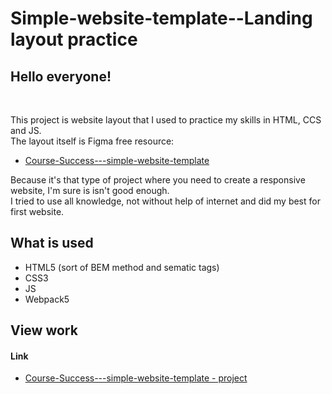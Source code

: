 # Simple-website-template--Landing layout practice
<h2>Hello everyone!</h2>  <br>
<p>This project is website layout that I used to practice my skills in HTML, CCS and JS. <br>
The layout itself is Figma free resource: 
  <ul>
     <li><a href="https://www.figma.com/file/I7saRAs2RpOQiTen034b2I/Course-Success---simple%C2%A0website-template%C2%A0for-beginners-for-course-(Community)?type=design&node-id=0-3&mode=design&t=UmiyqDWIKTbpdWS7-0" target="_blank">Course-Success---simple-website-template</a></li>
  </ul>
Because it's that type of project where you need to create a responsive website, I'm sure is isn't good enough. <br>
I tried to use all knowledge, not without help of internet and did my best for first website. <br>
</p>  
<h2>What is used</h2>
<ul>
  <li>HTML5 (sort of BEM method and sematic tags)</li>
  <li>CSS3</li>
  <li>JS</li>
  <li>Webpack5</li>
</ul>
<h2>View work</h2>
<h4>
  Link 
</h4>
<ul>
  <li><a href="https://koatkoetl.github.io/Simple-website-template__Sort-of-Education-website/" target="_blank">Course-Success---simple-website-template - project</a></li>
</ul> 
